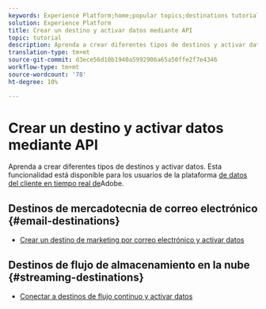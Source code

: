 ```yaml
---
keywords: Experience Platform;home;popular topics;destinations tutorial
solution: Experience Platform
title: Crear un destino y activar datos mediante API
topic: tutorial
description: Aprenda a crear diferentes tipos de destinos y activar datos.
translation-type: tm+mt
source-git-commit: d3ece56d10b1940a5992906a65a50ffe2f7e4346
workflow-type: tm+mt
source-wordcount: '78'
ht-degree: 10%

---
```



# Crear un destino y activar datos mediante API

Aprenda a crear diferentes tipos de destinos y activar datos. Esta funcionalidad está disponible para los usuarios de la plataforma [de datos del cliente en tiempo real de](https://docs.adobe.com/content/help/es-ES/experience-platform/rtcdp/overview.html)Adobe.

## Destinos de mercadotecnia de correo electrónico {#email-destinations}

* [Crear un destino de marketing por correo electrónico y activar datos](/help/rtcdp/destinations/email-marketing-api.md)

## Destinos de flujo de almacenamiento en la nube {#streaming-destinations}

* [Conectar a destinos de flujo continuo y activar datos](/help/rtcdp/destinations/streaming-destinations-api-tutorial.md)